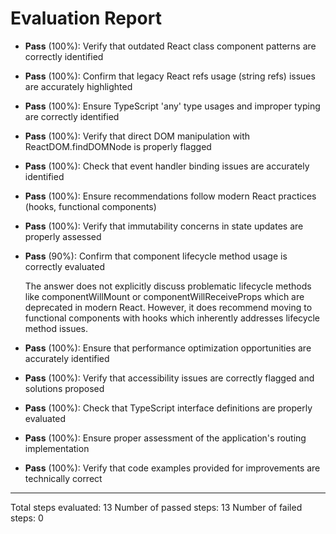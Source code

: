 # Evaluation Report

- **Pass** (100%): Verify that outdated React class component patterns are correctly identified
- **Pass** (100%): Confirm that legacy React refs usage (string refs) issues are accurately highlighted
- **Pass** (100%): Ensure TypeScript 'any' type usages and improper typing are correctly identified
- **Pass** (100%): Verify that direct DOM manipulation with ReactDOM.findDOMNode is properly flagged
- **Pass** (100%): Check that event handler binding issues are accurately identified
- **Pass** (100%): Ensure recommendations follow modern React practices (hooks, functional components)
- **Pass** (100%): Verify that immutability concerns in state updates are properly assessed
- **Pass** (90%): Confirm that component lifecycle method usage is correctly evaluated

    The answer does not explicitly discuss problematic lifecycle methods like componentWillMount or componentWillReceiveProps which are deprecated in modern React. However, it does recommend moving to functional components with hooks which inherently addresses lifecycle method issues.

- **Pass** (100%): Ensure that performance optimization opportunities are accurately identified
- **Pass** (100%): Verify that accessibility issues are correctly flagged and solutions proposed
- **Pass** (100%): Check that TypeScript interface definitions are properly evaluated
- **Pass** (100%): Ensure proper assessment of the application's routing implementation
- **Pass** (100%): Verify that code examples provided for improvements are technically correct

---

Total steps evaluated: 13
Number of passed steps: 13
Number of failed steps: 0